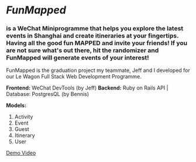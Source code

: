 # *FunMapped*

### is a WeChat Miniprogramme that helps you explore the latest events in Shanghai and create itineraries at your fingertips. Having all the good fun MAPPED and invite your friends! If you are not sure what's out there, hit the randomizer and FunMapped will generate events of your interest!

FunMapped is the graduation project my teammate, Jeff and I developed for our Le Wagon Full Stack Web Development Programme. 

**Frontend:** WeChat DevTools (by Jeff)
**Backend:** Ruby on Rails API | Database: PostgresQL (by Bennis)

**Models:** 
1. Activity
2. Event
3. Guest
4. Itinerary
5. User

[Demo Video](https://youtu.be/36X3Keu3t_A)

